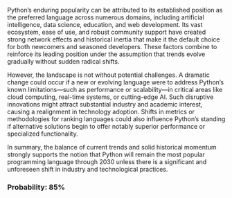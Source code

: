 Python’s enduring popularity can be attributed to its established position as the preferred language across numerous domains, including artificial intelligence, data science, education, and web development. Its vast ecosystem, ease of use, and robust community support have created strong network effects and historical inertia that make it the default choice for both newcomers and seasoned developers. These factors combine to reinforce its leading position under the assumption that trends evolve gradually without sudden radical shifts.

However, the landscape is not without potential challenges. A dramatic change could occur if a new or evolving language were to address Python’s known limitations—such as performance or scalability—in critical areas like cloud computing, real-time systems, or cutting-edge AI. Such disruptive innovations might attract substantial industry and academic interest, causing a realignment in technology adoption. Shifts in metrics or methodologies for ranking languages could also influence Python’s standing if alternative solutions begin to offer notably superior performance or specialized functionality.

In summary, the balance of current trends and solid historical momentum strongly supports the notion that Python will remain the most popular programming language through 2030 unless there is a significant and unforeseen shift in industry and technological practices.

### Probability: 85%